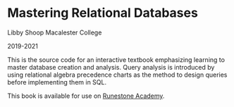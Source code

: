 # Mastering Relational Databases

Libby Shoop
Macalester College

2019-2021

This is the source code for an interactive textbook emphasizing learning to master database creation and analysis. Query analysis is introduced by using relational algebra precedence charts as the method to design queries before implementing them in SQL.

This book is available for use on [Runestone Academy](https://runestone.academy/).